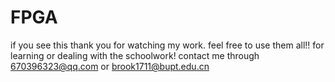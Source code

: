 # FPGA
if you see this thank you for watching my work.
feel free to use them all!! for learning or dealing with the schoolwork!
contact me through 670396323@qq.com or brook1711@bupt.edu.cn
